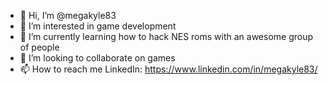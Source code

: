 - 👋 Hi, I’m @megakyle83
- 👀 I’m interested in game development
- 🌱 I’m currently learning how to hack NES roms with an awesome group of people
- 💞️ I’m looking to collaborate on games
- 📫 How to reach me LinkedIn: https://www.linkedin.com/in/megakyle83/

<!---
megakyle83/megakyle83 is a ✨ special ✨ repository because its `README.md` (this file) appears on your GitHub profile.
You can click the Preview link to take a look at your changes.
--->
